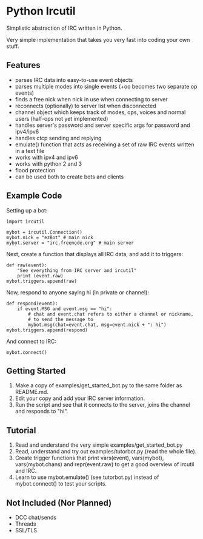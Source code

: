 # Python Ircutil
Simplistic abstraction of IRC written in Python.

Very simple implementation that takes you very fast into coding your own stuff.

## Features
- parses IRC data into easy-to-use event objects
- parses multiple modes into single events (+oo becomes two separate op events)
- finds a free nick when nick in use when connecting to server
- reconnects (optionally) to server list when disconnected
- channel object which keeps track of modes, ops, voices and normal users (half-ops not yet implemented)
- handles server's password and server specific args for password and ipv4/ipv6
- handles ctcp sending and replying
- emulate() function that acts as receiving a set of raw IRC events written in a text file
- works with ipv4 and ipv6
- works with python 2 and 3
- flood protection
- can be used both to create bots and clients

## Example Code
Setting up a bot:
```
import ircutil

mybot = ircutil.Connection()
mybot.nick = "ezBot" # main nick
mybot.server = "irc.freenode.org" # main server
```
Next, create a function that displays all IRC data, and add it to triggers:
```
def raw(event):
    "See everything from IRC server and ircutil"
    print (event.raw)
mybot.triggers.append(raw)
```
Now, respond to anyone saying hi (in private or channel):
```
def respond(event):
    if event.MSG and event.msg == "hi":
        # chat and event.chat refers to either a channel or nickname,
        # to send the message to
        mybot.msg(chat=event.chat, msg=event.nick + ": hi")
mybot.triggers.append(respond)
```
And connect to IRC:
```
mybot.connect()
```


## Getting Started

1. Make a copy of examples/get_started_bot.py to the same folder as README.md.
2. Edit your copy and add your IRC server information.
3. Run the script and see that it connects to the server, joins the channel and responds to "hi".


## Tutorial

1. Read and understand the very simple examples/get_started_bot.py
2. Read, understand and try out examples/tutorbot.py (read the whole file).
3. Create trigger functions that print vars(event), vars(mybot), vars(mybot.chans) and repr(event.raw) to get a good overview of ircutil and IRC.
4. Learn to use mybot.emulate() (see tutorbot.py) instead of mybot.connect() to test your scripts.


## Not Included (Nor Planned)
- DCC chat/sends
- Threads
- SSL/TLS

